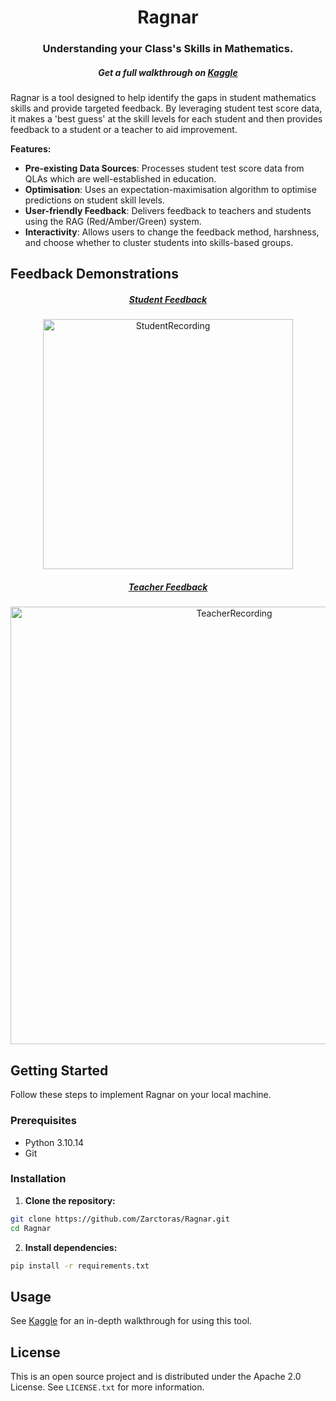 <div align="center">
  <h1>Ragnar</h1>
  <h3>Understanding your Class's Skills in Mathematics.</h3>
  <h5>Get a full walkthrough on <a href="https://www.kaggle.com/code/zakariyankhan/ragnar-precision-feedback-using-an-em-algorithm/">Kaggle</a></h5>
</div>

<p>Ragnar is a tool designed to help identify the gaps in student mathematics skills and provide targeted feedback. By leveraging student test score data, it makes a 'best guess' at the skill levels for each student and then provides feedback to a student or a teacher to aid improvement.</p>

 <p><strong>Features:</strong></p>
    <ul>
        <li><strong>Pre-existing Data Sources</strong>: Processes student test score data from QLAs which are well-established in education.</li>
        <li><strong>Optimisation</strong>: Uses an expectation-maximisation algorithm to optimise predictions on student skill levels.</li>
        <li><strong>User-friendly Feedback</strong>: Delivers feedback to teachers and students using the RAG (Red/Amber/Green) system.</li>
        <li><strong>Interactivity</strong>: Allows users to change the feedback method, harshness, and choose whether to cluster students into skills-based groups. </li>
    </ul>

## Feedback Demonstrations
<div align="center">
  <h5><ins>Student Feedback</ins></h5>
  <img src="https://github.com/user-attachments/assets/f4497908-f967-441e-be32-69f22e62a6b8" alt="StudentRecording" width="400">
  <h5><ins>Teacher Feedback</ins></h5>
  <img src="https://github.com/user-attachments/assets/c32db1a4-a344-490c-a539-38047a19b60d" alt="TeacherRecording" width="700">
</div>

## Getting Started

Follow these steps to implement Ragnar on your local machine.

### Prerequisites

<ul>
  <li>Python 3.10.14</li>
  <li>Git</li>
</ul>

### Installation

1. **Clone the repository:**
```bash
git clone https://github.com/Zarctoras/Ragnar.git
cd Ragnar
```

2. **Install dependencies:**
```bash
pip install -r requirements.txt
```

## Usage

See  <a href="https://www.kaggle.com/code/zakariyankhan/ragnar-precision-feedback-using-an-em-algorithm/">Kaggle</a> for an in-depth walkthrough for using this tool.

## License

This is an open source project and is distributed under the Apache 2.0 License. See `LICENSE.txt` for more information.
